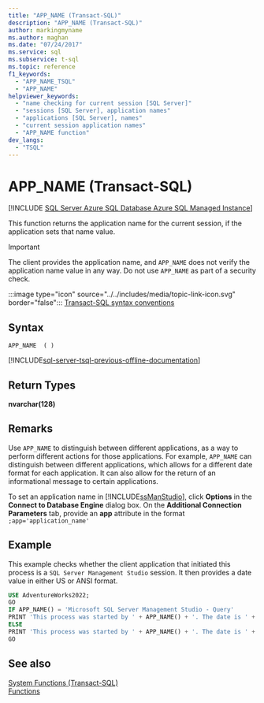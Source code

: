 ```yaml
---
title: "APP_NAME (Transact-SQL)"
description: "APP_NAME (Transact-SQL)"
author: markingmyname
ms.author: maghan
ms.date: "07/24/2017"
ms.service: sql
ms.subservice: t-sql
ms.topic: reference
f1_keywords:
  - "APP_NAME_TSQL"
  - "APP_NAME"
helpviewer_keywords:
  - "name checking for current session [SQL Server]"
  - "sessions [SQL Server], application names"
  - "applications [SQL Server], names"
  - "current session application names"
  - "APP_NAME function"
dev_langs:
  - "TSQL"
---
```

# APP_NAME (Transact-SQL)
[!INCLUDE [SQL Server Azure SQL Database Azure SQL Managed Instance](../../includes/applies-to-version/sql-asdb-asdbmi.md)]

This function returns the application name for the current session, if the application sets that name value.
  
> [!IMPORTANT]  
>  The client provides the application name, and `APP_NAME` does not verify the application name value in any way. Do not use `APP_NAME` as part of a security check.  
  
:::image type="icon" source="../../includes/media/topic-link-icon.svg" border="false"::: [Transact-SQL syntax conventions](../../t-sql/language-elements/transact-sql-syntax-conventions-transact-sql.md)
  
## Syntax  
  
```syntaxsql
APP_NAME  ( )  
```  
  
[!INCLUDE[sql-server-tsql-previous-offline-documentation](../../includes/sql-server-tsql-previous-offline-documentation.md)]

## Return Types
**nvarchar(128)**
  
## Remarks  
Use `APP_NAME` to distinguish between different applications, as a way to perform different actions for those applications. For example, `APP_NAME` can distinguish between different applications, which allows for a different date format for each application. It can also allow for the return of an informational message to certain applications.
  
To set an application name in [!INCLUDE[ssManStudio](../../includes/ssmanstudio-md.md)], click **Options** in the **Connect to Database Engine** dialog box. On the **Additional Connection Parameters** tab, provide an **app** attribute in the format `;app='application_name'`
  
## Example  
This example checks whether the client application that initiated this process is a `SQL Server Management Studio` session. It then provides a date value in either US or ANSI format.
  
```sql
USE AdventureWorks2022;  
GO  
IF APP_NAME() = 'Microsoft SQL Server Management Studio - Query'  
PRINT 'This process was started by ' + APP_NAME() + '. The date is ' + CONVERT ( VARCHAR(100) , GETDATE(), 101) + '.';  
ELSE   
PRINT 'This process was started by ' + APP_NAME() + '. The date is ' + CONVERT ( VARCHAR(100) , GETDATE(), 102) + '.';  
GO  
```  
  
## See also
[System Functions &#40;Transact-SQL&#41;](../../relational-databases/system-functions/system-functions-category-transact-sql.md)  
[Functions](../../t-sql/functions/functions.md)
  
  
